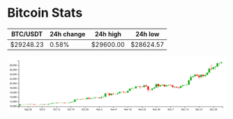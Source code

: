 # Bitcoin Stats

BTC/USDT|24h change|24h high|24h low|
|---|---|---|---|
|$29248.23|0.58%|$29600.00|$28624.57|

<img src="./chart.svg">
